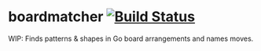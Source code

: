 # boardmatcher [![Build Status](https://travis-ci.org/SabakiHQ/boardmatcher.svg?branch=master)](https://travis-ci.org/SabakiHQ/boardmatcher)

WIP: Finds patterns & shapes in Go board arrangements and names moves.
